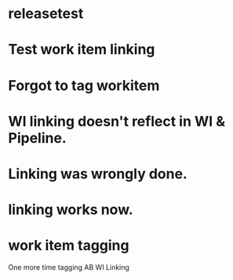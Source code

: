 # releasetest
# Test work item linking
# Forgot to tag workitem
# WI linking doesn't reflect in WI & Pipeline.
# Linking was wrongly done.
# linking works now.
# work item tagging
One more time tagging
AB WI Linking
